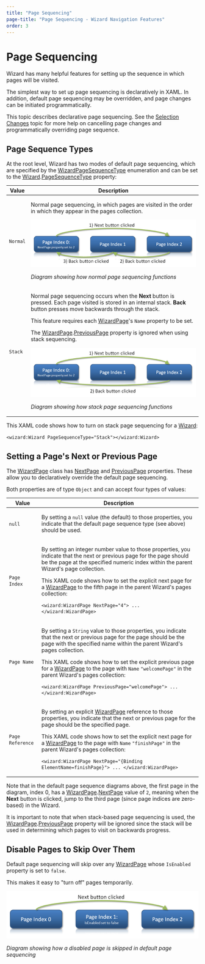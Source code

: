 ```yaml
---
title: "Page Sequencing"
page-title: "Page Sequencing - Wizard Navigation Features"
order: 3
---
```

# Page Sequencing

Wizard has many helpful features for setting up the sequence in which pages will be visited.

The simplest way to set up page sequencing is declaratively in XAML.  In addition, default page sequencing may be overridden, and page changes can be initiated programmatically.

This topic describes declarative page sequencing.  See the [Selection Changes](selection-changes.md) topic for more help on cancelling page changes and programmatically overriding page sequence.

## Page Sequence Types

At the root level, Wizard has two modes of default page sequencing, which are specified by the [WizardPageSequenceType](xref:@ActiproUIRoot.Controls.Wizard.WizardPageSequenceType) enumeration and can be set to the [Wizard](xref:@ActiproUIRoot.Controls.Wizard.Wizard).[PageSequenceType](xref:@ActiproUIRoot.Controls.Wizard.Wizard.PageSequenceType) property:

<table>
<thead>

<tr>
<th>Value</th>
<th>Description</th>
</tr>

</thead>
<tbody>

<tr>
<td>

`Normal`

</td>
<td>

Normal page sequencing, in which pages are visited in the order in which they appear in the pages collection.

![Screenshot](../images/page-sequencing-normal.png)

*Diagram showing how normal page sequencing functions*

</td>
</tr>

<tr>
<td>

`Stack`

</td>
<td>

Normal page sequencing occurs when the **Next** button is pressed.  Each page visited is stored in an internal stack.  **Back** button presses move backwards through the stack.

This feature requires each [WizardPage](xref:@ActiproUIRoot.Controls.Wizard.WizardPage)'s `Name` property to be set.

The [WizardPage](xref:@ActiproUIRoot.Controls.Wizard.WizardPage).[PreviousPage](xref:@ActiproUIRoot.Controls.Wizard.WizardPage.PreviousPage) property is ignored when using stack sequencing.

![Screenshot](../images/page-sequencing-stack.png)

*Diagram showing how stack page sequencing functions*

</td>
</tr>

</tbody>
</table>

This XAML code shows how to turn on stack page sequencing for a [Wizard](xref:@ActiproUIRoot.Controls.Wizard.Wizard):

```xaml
<wizard:Wizard PageSequenceType="Stack"></wizard:Wizard>
```

## Setting a Page's Next or Previous Page

The [WizardPage](xref:@ActiproUIRoot.Controls.Wizard.WizardPage) class has [NextPage](xref:@ActiproUIRoot.Controls.Wizard.WizardPage.NextPage) and [PreviousPage](xref:@ActiproUIRoot.Controls.Wizard.WizardPage.PreviousPage) properties.  These allow you to declaratively override the default page sequencing.

Both properties are of type `Object` and can accept four types of values:

<table>
<thead>

<tr>
<th>Value</th>
<th>Description</th>
</tr>

</thead>
<tbody>

<tr>
<td>

`null`

</td>
<td>

By setting a `null` value (the default) to those properties, you indicate that the default page sequence type (see above) should be used.

</td>
</tr>

<tr>
<td>

`Page Index`

</td>
<td>

By setting an integer number value to those properties, you indicate that the next or previous page for the page should be the page at the specified numeric index within the parent Wizard's page collection.

This XAML code shows how to set the explicit next page for a [WizardPage](xref:@ActiproUIRoot.Controls.Wizard.WizardPage) to the fifth page in the parent Wizard's pages collection:

```xaml
<wizard:WizardPage NextPage="4"> ... </wizard:WizardPage>
```

</td>
</tr>

<tr>
<td>

`Page Name`

</td>
<td>

By setting a `String` value to those properties, you indicate that the next or previous page for the page should be the page with the specified name within the parent Wizard's pages collection.

This XAML code shows how to set the explicit previous page for a [WizardPage](xref:@ActiproUIRoot.Controls.Wizard.WizardPage) to the page with `Name` `"welcomePage"` in the parent Wizard's pages collection:

```
<wizard:WizardPage PreviousPage="welcomePage"> ... </wizard:WizardPage>
```

</td>
</tr>

<tr>
<td>

`Page Reference`

</td>
<td>

By setting an explicit [WizardPage](xref:@ActiproUIRoot.Controls.Wizard.WizardPage) reference to those properties, you indicate that the next or previous page for the page should be the specified page.

This XAML code shows how to set the explicit next page for a [WizardPage](xref:@ActiproUIRoot.Controls.Wizard.WizardPage) to the page with `Name` `"finishPage"` in the parent Wizard's pages collection:

```xaml
<wizard:WizardPage NextPage="{Binding ElementName=finishPage}"> ... </wizard:WizardPage>
```

</td>
</tr>

</tbody>
</table>

Note that in the default page sequence diagrams above, the first page in the diagram, index 0, has a [WizardPage](xref:@ActiproUIRoot.Controls.Wizard.WizardPage).[NextPage](xref:@ActiproUIRoot.Controls.Wizard.WizardPage.NextPage) value of `2`, meaning when the **Next** button is clicked, jump to the third page (since page indices are zero-based) in the Wizard.

It is important to note that when stack-based page sequencing is used, the [WizardPage](xref:@ActiproUIRoot.Controls.Wizard.WizardPage).[PreviousPage](xref:@ActiproUIRoot.Controls.Wizard.WizardPage.PreviousPage) property will be ignored since the stack will be used in determining which pages to visit on backwards progress.

## Disable Pages to Skip Over Them

Default page sequencing will skip over any [WizardPage](xref:@ActiproUIRoot.Controls.Wizard.WizardPage) whose `IsEnabled` property is set to `false`.

This makes it easy to "turn off" pages temporarily.

![Screenshot](../images/page-sequencing-disabled.png)

*Diagram showing how a disabled page is skipped in default page sequencing*
